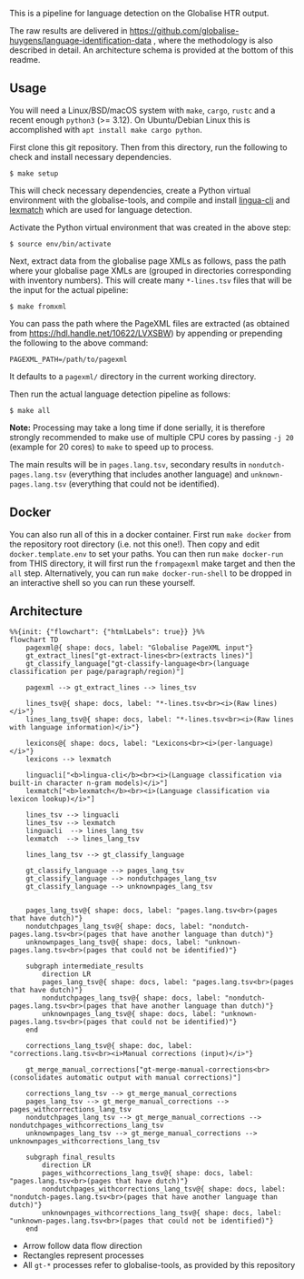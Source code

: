 This is a pipeline for language detection on the Globalise HTR output.

The raw results are delivered in <https://github.com/globalise-huygens/language-identification-data> , where the methodology is also described in detail. An architecture schema is provided at the bottom of this readme.

## Usage

You will need a Linux/BSD/macOS system with `make`, `cargo`, `rustc` and a
recent enough `python3` (>= 3.12). On Ubuntu/Debian Linux this is accomplished with `apt
install make cargo python`.

First clone this git repository. Then from this directory, run the following to
check and install necessary dependencies. 

```
$ make setup
```

This will check necessary dependencies, create a Python virtual environment
with the globalise-tools, and compile and install
[lingua-cli](https://github.com/proycon/lingua-cli) and
[lexmatch](https://github.com/proycon/lexmatch) which are used for language detection.

Activate the Python virtual environment that was created in the above step: 

```
$ source env/bin/activate
```

Next, extract data from the globalise page XMLs as follows, pass the path where
your globalise page XMLs are (grouped in directories corresponding with
inventory numbers). This will create many `*-lines.tsv` files that will be the
input for the actual pipeline:

```
$ make fromxml 
```

You can pass the path where the PageXML files are extracted (as obtained from https://hdl.handle.net/10622/LVXSBW) by appending or prepending the following to the above command:

```
PAGEXML_PATH=/path/to/pagexml
```

It defaults to a `pagexml/` directory in the current working directory.

Then run the actual language detection pipeline as follows:

```
$ make all
```


**Note:** Processing may take a long time if done serially, it is therefore
strongly recommended to make use of multiple CPU cores by passing `-j 20`
(example for 20 cores) to `make` to speed up to process.

The main results will be in `pages.lang.tsv`, secondary results in
`nondutch-pages.lang.tsv` (everything that includes another language) and
`unknown-pages.lang.tsv` (everything that could not be identified).

## Docker

You can also run all of this in a docker container. First run `make docker` from the repository root directory (i.e. not this one!). Then copy and edit `docker.template.env` to set your paths. You can then run `make docker-run` from THIS directory, it will first run the `frompagexml` make target and then the `all` step. Alternatively, you can run `make docker-run-shell` to be dropped in an interactive shell so you can run these yourself.

## Architecture

```mermaid
%%{init: {"flowchart": {"htmlLabels": true}} }%%
flowchart TD
    pagexml@{ shape: docs, label: "Globalise PageXML input"}
    gt_extract_lines["gt-extract-lines<br>(extracts lines)"]
    gt_classify_language["gt-classify-language<br>(language classification per page/paragraph/region)"]

    pagexml --> gt_extract_lines --> lines_tsv

    lines_tsv@{ shape: docs, label: "*-lines.tsv<br><i>(Raw lines)</i>"}
    lines_lang_tsv@{ shape: docs, label: "*-lines.tsv<br><i>(Raw lines with language information)</i>"}

    lexicons@{ shape: docs, label: "Lexicons<br><i>(per-language)</i>"}
    lexicons --> lexmatch

    linguacli["<b>lingua-cli</b><br><i>(Language classification via built-in character n-gram models)</i>"]
    lexmatch["<b>lexmatch</b><br><i>(Language classification via lexicon lookup)</i>"]

    lines_tsv --> linguacli 
    lines_tsv --> lexmatch 
    linguacli  --> lines_lang_tsv
    lexmatch  --> lines_lang_tsv

    lines_lang_tsv --> gt_classify_language

    gt_classify_language --> pages_lang_tsv
    gt_classify_language --> nondutchpages_lang_tsv
    gt_classify_language --> unknownpages_lang_tsv


    pages_lang_tsv@{ shape: docs, label: "pages.lang.tsv<br>(pages that have dutch)"}
    nondutchpages_lang_tsv@{ shape: docs, label: "nondutch-pages.lang.tsv<br>(pages that have another language than dutch)"}
    unknownpages_lang_tsv@{ shape: docs, label: "unknown-pages.lang.tsv<br>(pages that could not be identified)"}

    subgraph intermediate_results
        direction LR
        pages_lang_tsv@{ shape: docs, label: "pages.lang.tsv<br>(pages that have dutch)"}
        nondutchpages_lang_tsv@{ shape: docs, label: "nondutch-pages.lang.tsv<br>(pages that have another language than dutch)"}
        unknownpages_lang_tsv@{ shape: docs, label: "unknown-pages.lang.tsv<br>(pages that could not be identified)"}
    end

    corrections_lang_tsv@{ shape: doc, label: "corrections.lang.tsv<br><i>Manual corrections (input)</i>"}

    gt_merge_manual_corrections["gt-merge-manual-corrections<br>(consolidates automatic output with manual corrections)"]

    corrections_lang_tsv --> gt_merge_manual_corrections
    pages_lang_tsv --> gt_merge_manual_corrections --> pages_withcorrections_lang_tsv
    nondutchpages_lang_tsv --> gt_merge_manual_corrections --> nondutchpages_withcorrections_lang_tsv
    unknownpages_lang_tsv --> gt_merge_manual_corrections --> unknownpages_withcorrections_lang_tsv

    subgraph final_results
        direction LR
        pages_withcorrections_lang_tsv@{ shape: docs, label: "pages.lang.tsv<br>(pages that have dutch)"}
        nondutchpages_withcorrections_lang_tsv@{ shape: docs, label: "nondutch-pages.lang.tsv<br>(pages that have another language than dutch)"}
        unknownpages_withcorrections_lang_tsv@{ shape: docs, label: "unknown-pages.lang.tsv<br>(pages that could not be identified)"}
    end
```

* Arrow follow data flow direction
* Rectangles represent processes
* All ``gt-*`` processes refer to globalise-tools, as provided by this repository


